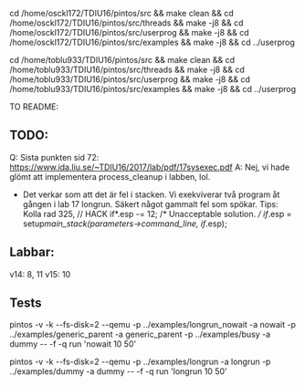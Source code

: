 cd /home/osckl172/TDIU16/pintos/src && make clean &&
cd /home/osckl172/TDIU16/pintos/src/threads && make -j8 &&
cd /home/osckl172/TDIU16/pintos/src/userprog && make -j8 &&
cd /home/osckl172/TDIU16/pintos/src/examples && make -j8 &&
cd ../userprog

cd /home/toblu933/TDIU16/pintos/src && make clean &&
cd /home/toblu933/TDIU16/pintos/src/threads && make -j8 &&
cd /home/toblu933/TDIU16/pintos/src/userprog && make -j8 &&
cd /home/toblu933/TDIU16/pintos/src/examples && make -j8 &&
cd ../userprog

TO README:

## TODO:

Q: Sista punkten sid 72: https://www.ida.liu.se/~TDIU16/2017/lab/pdf/17sysexec.pdf
A: Nej, vi hade glömt att implementera process_cleanup i labben, lol.

* Det verkar som att det är fel i stacken. Vi exekviverar två program åt gången i lab 17 longrun. Säkert något gammalt fel som spökar.
  Tips: Kolla rad 325,
  // HACK if*.esp -= 12; /* Unacceptable solution. _/
  if_.esp = setup*main_stack(parameters->command_line, if*.esp);

## Labbar:

v14: 8, 11
v15: 10

## Tests

pintos -v -k --fs-disk=2 --qemu -p ../examples/longrun_nowait -a nowait -p ../examples/generic_parent -a generic_parent -p ../examples/busy -a dummy -- -f -q run 'nowait 10 50'

pintos -v -k --fs-disk=2 --qemu -p ../examples/longrun -a longrun -p ../examples/dummy -a dummy -- -f -q run 'longrun 10 50'
